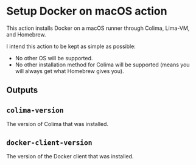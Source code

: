 # Setup Docker on macOS action

This action installs Docker on a macOS runner through Colima, Lima-VM, and Homebrew.

I intend this action to be kept as simple as possible:

- No other OS will be supported.
- No other installation method for Colima will be supported (means you will always get what Homebrew gives you).

## Outputs

## `colima-version`

The version of Colima that was installed.

## `docker-client-version`

The version of the Docker client that was installed.